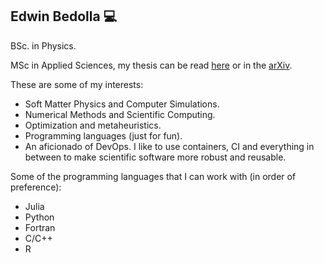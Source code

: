 ## Edwin Bedolla :computer:

BSc. in Physics.

MSc in Applied Sciences, my thesis can be read [here](https://github.com/edwinb-ai/masters-thesis)
or in the [arXiv](https://arxiv.org/abs/2201.05089).

These are some of my interests:

- Soft Matter Physics and Computer Simulations.
- Numerical Methods and Scientific Computing.
- Optimization and metaheuristics.
- Programming languages (just for fun).
- An aficionado of DevOps. I like to use containers, CI and everything in between to make scientific software more robust and reusable.

Some of the programming languages that I can work with (in order of preference):

- Julia
- Python
- Fortran 
- C/C++
- R
